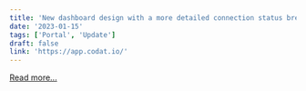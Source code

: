 ```yaml
---
title: 'New dashboard design with a more detailed connection status breakdown'
date: '2023-01-15'
tags: ['Portal', 'Update']
draft: false
link: 'https://app.codat.io/'
---
```


[Read more...](https://app.codat.io/)
